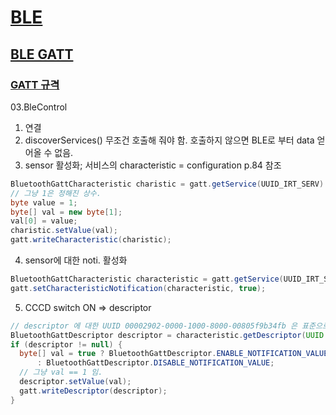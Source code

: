# [BLE](https://developer.android.com/guide/topics/connectivity/bluetooth-le)

## [BLE GATT](https://www.bluetooth.com/ko-kr/specifications/gatt/generic-attributes-overview)
### [GATT 규격](https://www.bluetooth.com/ko-kr/specifications/gatt)
03.BleControl
1. 연결
2. discoverServices() 무조건 호출해 줘야 함. 호출하지 않으면 BLE로 부터 data 얻어올 수 없음.
3. sensor 활성화; 서비스의 characteristic = configuration p.84 참조
~~~java
BluetoothGattCharacteristic charistic = gatt.getService(UUID_IRT_SERV).getCharacteristic(UUID_IRT_CONF);
// 그냥 1은 정해진 상수.
byte value = 1;
byte[] val = new byte[1];
val[0] = value;
charistic.setValue(val);
gatt.writeCharacteristic(charistic);
~~~
4. sensor에 대한 noti. 활성화
~~~java
BluetoothGattCharacteristic characteristic = gatt.getService(UUID_IRT_SERV).getCharacteristic(UUID_IRT_DATA);
gatt.setCharacteristicNotification(characteristic, true);
~~~
5. CCCD switch ON => descriptor
~~~java
// descriptor 에 대한 UUID 00002902-0000-1000-8000-00805f9b34fb 은 표준으로 정해진 값.
BluetoothGattDescriptor descriptor = characteristic.getDescriptor(UUID.fromString("00002902-0000-1000-8000-00805f9b34fb"));
if (descriptor != null) {
  byte[] val = true ? BluetoothGattDescriptor.ENABLE_NOTIFICATION_VALUE
      : BluetoothGattDescriptor.DISABLE_NOTIFICATION_VALUE;
  // 그냥 val == 1 임.
  descriptor.setValue(val);
  gatt.writeDescriptor(descriptor);
}
~~~
